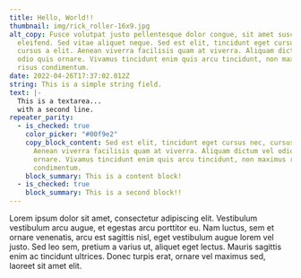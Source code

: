 ```yaml
---
title: Hello, World!!
thumbnail: img/rick_roller-16x9.jpg
alt_copy: Fusce volutpat justo pellentesque dolor congue, sit amet suscipit mi
  eleifend. Sed vitae aliquet neque. Sed est elit, tincidunt eget cursus nec,
  cursus a elit. Aenean viverra facilisis quam at viverra. Aliquam dictum vel
  odio quis ornare. Vivamus tincidunt enim quis arcu tincidunt, non maximus
  risus condimentum.
date: 2022-04-26T17:37:02.012Z
string: This is a simple string field.
text: |-
  This is a textarea...
  with a second line.
repeater_parity:
  - is_checked: true
    color_picker: "#00f9e2"
    copy_block_content: Sed est elit, tincidunt eget cursus nec, cursus a elit.
      Aenean viverra facilisis quam at viverra. Aliquam dictum vel odio quis
      ornare. Vivamus tincidunt enim quis arcu tincidunt, non maximus risus
      condimentum.
    block_summary: This is a content block!
  - is_checked: true
    block_summary: This is a second block!!
---
```

Lorem ipsum dolor sit amet, consectetur adipiscing elit. Vestibulum vestibulum arcu augue, et egestas arcu porttitor eu. Nam luctus, sem et ornare venenatis, arcu est sagittis nisl, eget vestibulum augue lorem vel justo. Sed leo sem, pretium a varius ut, aliquet eget lectus. Mauris sagittis enim ac tincidunt ultrices. Donec turpis erat, ornare vel maximus sed, laoreet sit amet elit.